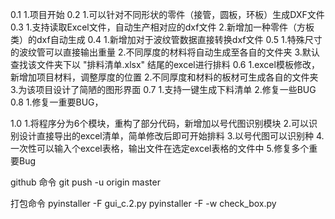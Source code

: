 0.1
    1.项目开始
0.2
    1.可以针对不同形状的零件（接管，圆板，环板）生成DXF文件
0.3
    1.支持读取Excel文件，自动生产相对应的dxf文件
    2.新增加一种零件（方板类）的dxf自动生成
0.4
    1.新增加对于波纹管数据直接转换dxf文件
0.5
    1.特殊尺寸的波纹管可以直接输出重量
    2.不同厚度的材料将自动生成至各自的文件夹
    3.默认查找该文件夹下以 "排料清单.xlsx" 结尾的excel进行排料
0.6
    1.excel模板修改，新增加项目材料，调整厚度的位置
    2.不同厚度和材料的板材可生成各自的文件夹
    3.为该项目设计了简陋的图形界面
0.7
    1.支持一键生成下料清单
    2.修复一些BUG
0.8
    1.修复一重要BUG，

1.0
    1.将程序分为6个模块，重构了部分代码，新增加以号代图识别模块
    2.可以识别设计直接导出的excel清单，简单修改后即可开始排料
    3.以号代图可以识别种
    4.一次性可以输入个excel表格，输出文件在选定excel表格的文件中
    5.修复多个重要Bug




github 命令
git push -u origin master

打包命令
pyinstaller -F gui_c.2.py
pyinstaller -F -w check_box.py